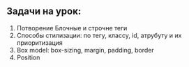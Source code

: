 ## Задачи на урок:

1. Потворение Блочные и строчне теги
2. Способы стилизации: по тегу, классу, id, атрубуту и их приоритизация
3. Box model: box-sizing, margin, padding, border
4. Position







